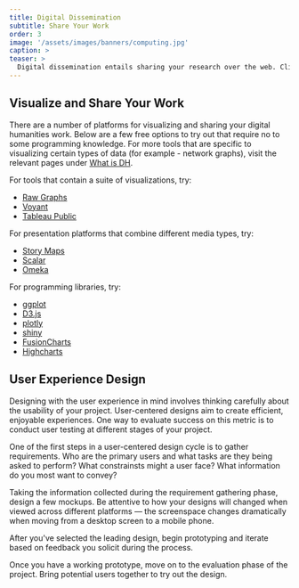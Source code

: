 ```yaml
---
title: Digital Dissemination
subtitle: Share Your Work
order: 3
image: '/assets/images/banners/computing.jpg'
caption: >
teaser: >
  Digital dissemination entails sharing your research over the web. Click to read more about available tools for visualizing and publishing your work. 
---
```


<h2 class='subheading'>Visualize and Share Your Work</h2>

There are a number of platforms for visualizing and sharing your digital humanities work. Below are a few free options to try out that require no to some programming knowledge. For more tools that are specific to visualizing certain types of data (for example - network graphs), visit the relevant pages under [What is DH]({{site.baseurl}}/methods.html).

For tools that contain a suite of visualizations, try:
* [Raw Graphs](http://app.rawgraphs.io/)
* [Voyant](http://voyant-tools.org/)
* [Tableau Public](https://public.tableau.com/en-us/s/)

For presentation platforms that combine different media types, try:
* [Story Maps](https://www.arcgis.com/home/index.html)
* [Scalar](https://scalar.usc.edu/scalar/)
* [Omeka](https://omeka.org/)

For programming libraries, try:
* [ggplot](http://ggplot2.org/)
* [D3.js](https://d3js.org/)
* [plotly](https://plot.ly/python/line-charts/')
* [shiny](http://shiny.rstudio.com/)
* [FusionCharts](https://www.fusioncharts.com/)
* [Highcharts](https://www.highcharts.com/)

<h2 class='subheading'>User Experience Design</h2>
Designing with the user experience in mind involves thinking carefully about the usability of your project. User-centered designs aim to create efficient, enjoyable experiences. One way to evaluate success on this metric is to conduct user testing at different stages of your project.

One of the first steps in a user-centered design cycle is to gather requirements. Who are the primary users and what tasks are they being asked to perform? What constrainsts might a user face? What information do you most want to convey?

Taking the information collected during the requirement gathering phase, design a few mockups. Be attentive to how your designs will changed when viewed across different platforms — the screenspace changes dramatically when moving from a desktop screen to a mobile phone.

After you've selected the leading design, begin prototyping and iterate based on feedback you solicit during the process.

Once you have a working prototype, move on to the evaluation phase of the project. Bring potential users together to try out the design.